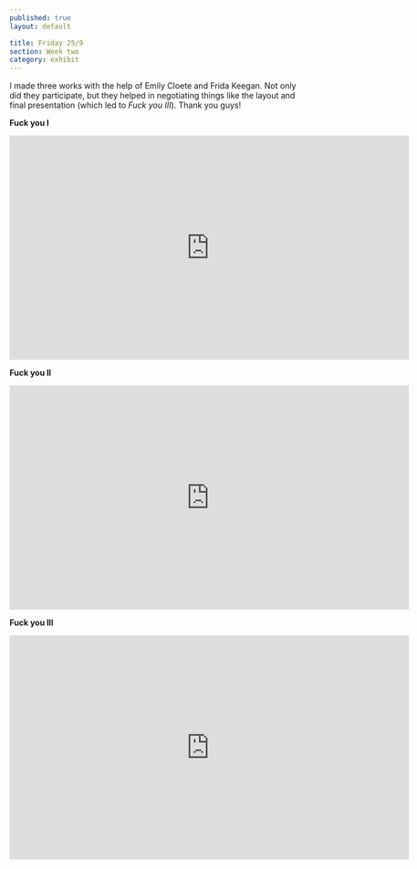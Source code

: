 ```yaml
---
published: true
layout: default

title: Friday 25/9
section: Week two
category: exhibit
---
```


I made three works with the help of Emily Cloete and Frida Keegan. Not only did they participate, but they helped in negotiating things like the layout and final presentation (which led to _Fuck you III_). Thank you guys!

**Fuck you I**

<iframe src="https://player.vimeo.com/video/140482114?color=ffffff&title=0&byline=0&portrait=0" width="700" height="393" frameborder="0" webkitallowfullscreen mozallowfullscreen allowfullscreen></iframe>

**Fuck you II**

<iframe src="https://player.vimeo.com/video/140491062?color=ffffff&title=0&byline=0&portrait=0" width="700" height="393" frameborder="0" webkitallowfullscreen mozallowfullscreen allowfullscreen></iframe>

**Fuck you III**

<iframe src="https://player.vimeo.com/video/140491062?color=ffffff&title=0&byline=0&portrait=0" width="700" height="393" frameborder="0" webkitallowfullscreen mozallowfullscreen allowfullscreen></iframe>
